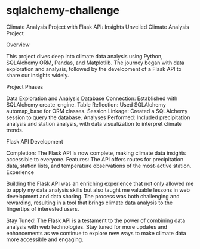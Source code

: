 # sqlalchemy-challenge


Climate Analysis Project with Flask API: Insights Unveiled
Climate Analysis Project

Overview

This project dives deep into climate data analysis using Python, SQLAlchemy ORM, Pandas, and Matplotlib. The journey began with data 
exploration and analysis, followed by the development of a Flask API to share our insights widely.

Project Phases

Data Exploration and Analysis
Database Connection: Established with SQLAlchemy create_engine.
Table Reflection: Used SQLAlchemy automap_base for ORM classes.
Session Linkage: Created a SQLAlchemy session to query the database.
Analyses Performed: Included precipitation analysis and station analysis, with data visualization to interpret climate trends.

Flask API Development

Completion: The Flask API is now complete, making climate data insights accessible to everyone.
Features: The API offers routes for precipitation data, station lists, and temperature observations of the most-active station.
Experience

Building the Flask API was an enriching experience that not only allowed me to apply my data analysis skills but also taught me valuable lessons in web development and data sharing. The process was both challenging and rewarding, resulting in a tool that brings climate data analysis to the fingertips of interested users.

Stay Tuned!
The Flask API is a testament to the power of combining data analysis with web technologies. Stay tuned for more updates and enhancements as we continue to explore new ways to make climate data more accessible and engaging.
